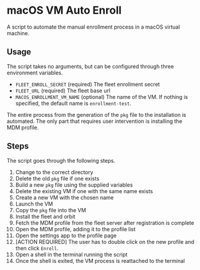 # macOS VM Auto Enroll

A script to automate the manual enrollment process in a macOS virtual machine.

## Usage

The script takes no arguments, but can be configured through three environment variables.

- `FLEET_ENROLL_SECRET` (required) The fleet enrollment secret
- `FLEET_URL` (required) The fleet base url
- `MACOS_ENROLLMENT_VM_NAME` (optional) The name of the VM. If nothing is specified, the default name is `enrollment-test`.

The entire process from the generation of the `pkg` file to the installation is automated. The only part that requires user intervention is installing the MDM profile.

## Steps

The script goes through the following steps.

1. Change to the correct directory
2. Delete the old `pkg` file if one exists
3. Build a new `pkg` file using the supplied variables
4. Delete the existing VM if one with the same name exists
5. Create a new VM with the chosen name
6. Launch the VM
7. Copy the `pkg` file into the VM
8. Install the fleet and orbit
9. Fetch the MDM profile from the fleet server after registration is complete
10. Open the MDM profile, adding it to the profile list
11. Open the settings app to the profile page
12. [ACTION REQUIRED] The user has to double click on the new profile and then click `Enroll`.
13. Open a shell in the terminal running the script
14. Once the shell is exited, the VM process is reattached to the terminal
